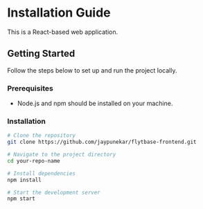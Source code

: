 #  Installation Guide

This is a React-based web application.

## Getting Started

Follow the steps below to set up and run the project locally.

### Prerequisites

- Node.js and npm should be installed on your machine.

### Installation

```bash
# Clone the repository
git clone https://github.com/jaypunekar/flytbase-frontend.git

# Navigate to the project directory
cd your-repo-name

# Install dependencies
npm install

# Start the development server
npm start
